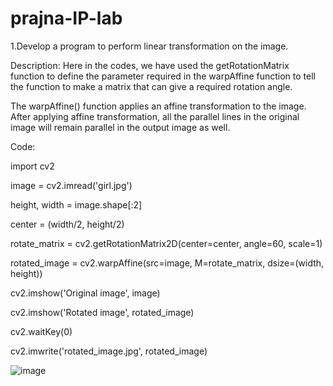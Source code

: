 # prajna-IP-lab
1.Develop a program to perform linear transformation on the image.

Description:
Here in the codes, we have used the getRotationMatrix function to define the parameter required in the warpAffine function to tell the function to make a matrix that can give a required rotation angle.

The warpAffine() function applies an affine transformation to the image. After applying affine transformation, all the parallel lines in the original image will remain parallel in the output image as well.



Code:


 import cv2
 
image = cv2.imread('girl.jpg')

height, width = image.shape[:2]

center = (width/2, height/2)

rotate_matrix = cv2.getRotationMatrix2D(center=center, angle=60, scale=1)

rotated_image = cv2.warpAffine(src=image, M=rotate_matrix, dsize=(width, height))

cv2.imshow('Original image', image)

cv2.imshow('Rotated image', rotated_image)

cv2.waitKey(0)

cv2.imwrite('rotated_image.jpg', rotated_image)


![image](https://user-images.githubusercontent.com/95853471/148199172-6c51b81e-3fa0-4f87-9c37-5361d8173cee.png)
